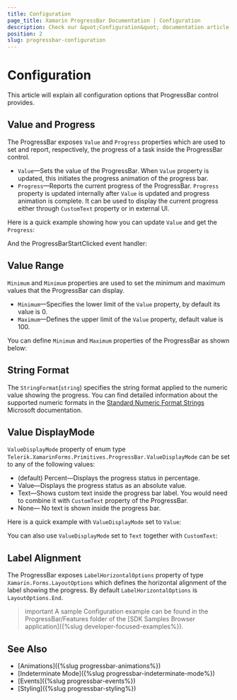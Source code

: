 ```yaml
---
title: Configuration
page_title: Xamarin ProgressBar Documentation | Configuration
description: Check our &quot;Configuration&quot; documentation article for Telerik ProgressBar for Xamarin control.
position: 2
slug: progressbar-configuration
---
```


# Configuration

This article will explain all configuration options that ProgressBar control provides.

## Value and Progress

The ProgressBar exposes `Value` and `Progress` properties which are used to set and report, respectively, the progress of a task inside the ProgressBar control.

* `Value`&mdash;Sets the value of the ProgressBar. When `Value` property is updated, this initiates the progress animation of the progress bar.
* `Progress`&mdash;Reports the current progress of the ProgressBar. `Progress` property is updated internally after `Value` is updated and progress animation is complete. It can be used to display the current progress either through `CustomText` property or in external UI.

Here is a quick example showing how you can update `Value` and get the `Progress`:

<snippet id='progressbar-configuration-value'/>

And the ProgressBarStartClicked event handler:

<snippet id='progressbar-configuration-valueupdated'/>

## Value Range

`Minimum` and `Minimum` properties are used to set the minimum and maximum values that the ProgressBar can display.

* `Minimum`&mdash;Specifies the lower limit of the `Value` property, by default its value is 0.
* `Maximum`&mdash;Defines the upper limit of the `Value` property, default value is 100.

You can define `Minimum` and `Maximum` properties of the ProgressBar as shown below:

<snippet id='progressbar-configuration-minmax'/>

## String Format

The `StringFormat`(`string`) specifies the string format applied to the numeric value showing the progress. You can find detailed information about the supported numeric formats in the [Standard Numeric Format Strings](https://docs.microsoft.com/en-us/dotnet/standard/base-types/standard-numeric-format-strings) Microsoft documentation.

<snippet id='progressbar-configuration-stringformat'/>

## Value DisplayMode

`ValueDisplayMode` property of enum type `Telerik.XamarinForms.Primitives.ProgressBar.ValueDisplayMode` can be set to any of the following values:

* (default) Percent&mdash;Displays the progress status in percentage.
* Value&mdash;Displays the progress status as an absolute value.
* Text&mdash;Shows custom text inside the progress bar label. You would need to combine it with `CustomText` property of the ProgressBar.
* None&mdash; No text is shown inside the progress bar.

Here is a quick example with `ValueDisplayMode` set to `Value`:

<snippet id='progressbar-configuration-ValueDisplayMode'/>

You can also use `ValueDisplayMode` set to `Text` together with `CustomText`:

<snippet id='progressbar-configuration-customtext'/>

## Label Alignment

The ProgressBar exposes `LabelHorizontalOptions` property of type `Xamarin.Forms.LayoutOptions` which defines the horizontal alignment of the label showing the progress. By default `LabelHorizontalOptions` is `LayoutOptions.End`.

<snippet id='progressbar-configuration-labelalignment' />

>important A sample Configuration example can be found in the ProgressBar/Features folder of the [SDK Samples Browser application]({%slug developer-focused-examples%}).

## See Also

- [Animations]({%slug progressbar-animations%})
- [Indeterminate Mode]({%slug progressbar-indeterminate-mode%})
- [Events]({%slug progressbar-events%})
- [Styling]({%slug progressbar-styling%})